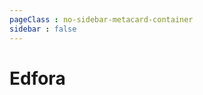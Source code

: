 ```yaml
---
pageClass : no-sidebar-metacard-container
sidebar : false
---
```


# Edfora

<div class="tags-container">

<MetaCard link="/edfora/dashboard.html" ></MetaCard>

</div>
